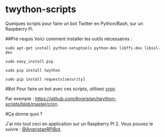 # twython-scripts
Quelques scripts pour faire un bot Twitter en Python/Bash, sur un Raspberry Pi.

##Pré-requis
Voici comment installer les outils nécessaires :

`sudo apt-get install python-setuptools python-dev libffi-dev libssl-dev`

`sudo easy_install pip`

`sudo pip install twython`

`sudo pip install requests[security]`

#Bot
Pour faire un bot avec ces scripts, utilisez [cron](https://fr.wikipedia.org/wiki/Cron).

Par exemple : https://github.com/Angristan/twython-scripts/blob/master/cron.

#Ça donne quoi ?

J'ai mis tout ceci en application sur un Raspberry PI 2. Vous pouvez le suivre : [@AngristanRPiBot](https://twitter.com/AngristanRPiBot/).
